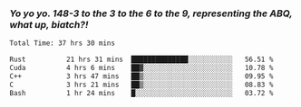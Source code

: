 ### ***Yo yo yo. 148-3 to the 3 to the 6 to the 9, representing the ABQ, what up, biatch?!***

<!--START_SECTION:waka-->

```txt
Total Time: 37 hrs 30 mins

Rust          21 hrs 31 mins  ██████████████░░░░░░░░░░░   56.51 %
Cuda          4 hrs 6 mins    ██▓░░░░░░░░░░░░░░░░░░░░░░   10.78 %
C++           3 hrs 47 mins   ██▒░░░░░░░░░░░░░░░░░░░░░░   09.95 %
C             3 hrs 21 mins   ██▒░░░░░░░░░░░░░░░░░░░░░░   08.83 %
Bash          1 hr 24 mins    █░░░░░░░░░░░░░░░░░░░░░░░░   03.72 %
```

<!--END_SECTION:waka-->

<!--
**AJMC2002/AJMC2002** is a ✨ _special_ ✨ repository because its `README.md` (this file) appears on your GitHub profile.

Here are some ideas to get you started:

- 🔭 I’m currently working on ...
- 🌱 I’m currently learning ...
- 👯 I’m looking to collaborate on ...
- 🤔 I’m looking for help with ...
- 💬 Ask me about ...
- 📫 How to reach me: ...
- 😄 Pronouns: ...
- ⚡ Fun fact: ...
-->
